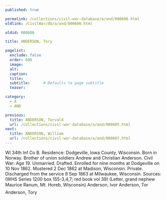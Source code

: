 ```yaml
---
published: true

permalink: /collections/civil-war-database/a/and/000606.html
oldlink: /CivilWar/db/a/and/000606.html

oldid: 000606

title: ANDERSON, Tory

pagelist:
  exclude: false
  order: 606
  image: 
  alt:
  caption:
  title:
  subtitle:      # Defaults to page subtitle
  teaser:

category: 
  - A 
  - AND

previous:
  title: ANDERSON, Torvald
  url: /collections/civil-war-database/a/and/000605.html  
next:
  title: ANDERSON, William
  url: /collections/civil-war-database/a/and/000607.html   
---
```

WI 34th Inf Co B. Residence: Dodgeville, Iowa County, Wisconsin. Born in Norway. Brother of union soldiers Andrew and Christian Anderson. Civil War: Age 19. Unmarried. Drafted. Enrolled for nine months at Dodgeville on 10 Nov 1862. Mustered 2 Dec 1862 at Madison, Wisconsin. Private. Discharged from the service 8 Sep 1863 at Milwaukee, Wisconsin. Sources: (WHS Series 1200 box 155-3,4,7; red book vol 39) (Letter, grand nephew Maurice Ranum, Mt. Horeb, Wisconsin) &#147;Anderson, Ivor&#148; &#147;Anderson, Tor&#148; &#147;Anderson, Tory&#148;